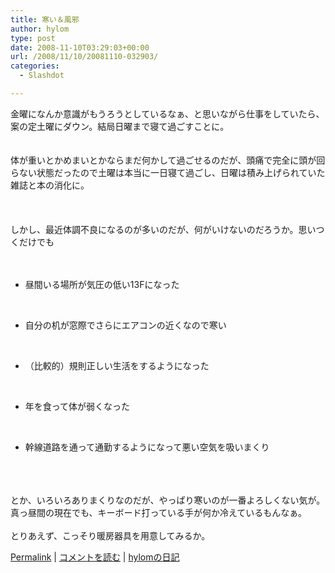 ```yaml
---
title: 寒い＆風邪
author: hylom
type: post
date: 2008-11-10T03:29:03+00:00
url: /2008/11/10/20081110-032903/
categories:
  - Slashdot

---
```

金曜になんか意識がもうろうとしているなぁ、と思いながら仕事をしていたら、案の定土曜にダウン。結局日曜まで寝て過ごすことに。  
</br>   
体が重いとかめまいとかならまだ何かして過ごせるのだが、頭痛で完全に頭が回らない状態だったので土曜は本当に一日寝て過ごし、日曜は積み上げられていた雑誌と本の消化に。</br>  
</br>   
しかし、最近体調不良になるのが多いのだが、何がいけないのだろうか。思いつくだけでも</br>  
</br> 

  * 昼間いる場所が気圧の低い13Fになった 

</br> 

  * 自分の机が窓際でさらにエアコンの近くなので寒い 
</br> 

  * （比較的）規則正しい生活をするようになった 
</br> 

  * 年を食って体が弱くなった 
</br> 

  * 幹線道路を通って通勤するようになって悪い空気を吸いまくり 
</br>  
</br>  
</br>   
とか、いろいろありまくりなのだが、やっぱり寒いのが一番よろしくない気が。真っ昼間の現在でも、キーボード打っている手が何か冷えているもんなぁ。</br>  
</br>   
とりあえず、こっそり暖房器具を用意してみるか。</br> 

   [Permalink][1] |    [コメントを読む][2] |    [hylomの日記][3] 

</br>

 [1]: http://slashdot.jp/~hylom/journal/457969
 [2]: http://slashdot.jp/~hylom/journal/457969#acomments
 [3]: http://slashdot.jp/~hylom/journal/